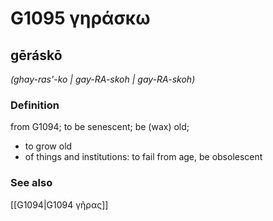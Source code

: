 # G1095 γηράσκω

## gēráskō

_(ghay-ras'-ko | gay-RA-skoh | gay-RA-skoh)_

### Definition

from G1094; to be senescent; be (wax) old; 

- to grow old
- of things and institutions: to fail from age, be obsolescent

### See also

[[G1094|G1094 γῆρας]]
